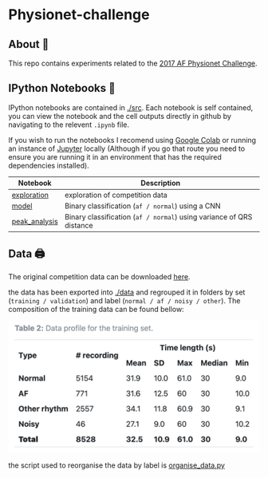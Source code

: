 # Physionet-challenge

## About 📖

This repo contains experiments related to the [2017 AF Physionet Challenge](https://physionet.org/content/challenge-2017/1.0.0/).

## IPython Notebooks 🐍	

IPython notebooks are contained in [./src](./src). Each notebook is self contained, you can view the notebook and the cell outputs directly in github by navigating to the relevent `.ipynb` file. 

If you wish to run the notebooks I recomend using [Google Colab](https://colab.research.google.com/notebooks/intro.ipynb?utm_source=scs-index) or running an instance of [Jupyter](https://jupyter-notebook-beginner-guide.readthedocs.io/en/latest/execute.html) locally (Although if you go that route you need to ensure you are running it in an environment that has the required dependencies installed).

| Notebook  | Description |
| ------------- | ------------- |
| [exploration](./src/exploration.ipynb)  | exploration of competition data  |
| [model](./src/model.ipynb) | Binary classification (`af / normal`) using a CNN  |
| [peak_analysis](./src/peak_analysis.ipynb) | Binary classification (`af / normal`) using variance of QRS distance  |

## Data 🖨️

The original competition data can be downloaded [here](https://physionet.org/static/published-projects/challenge-2017/af-classification-from-a-short-single-lead-ecg-recording-the-physionet-computing-in-cardiology-challenge-2017-1.0.0.zip).

the data has been exported into [./data](./data) and regrouped it in folders by set (`training / validation`) and label (`normal / af / noisy / other`). The composition of the training data can be found bellow:

![Physionet data composition](./images/physionet_data_composition.png)

the script used to reorganise the data by label is [organise_data.py](./organise_data.py)


